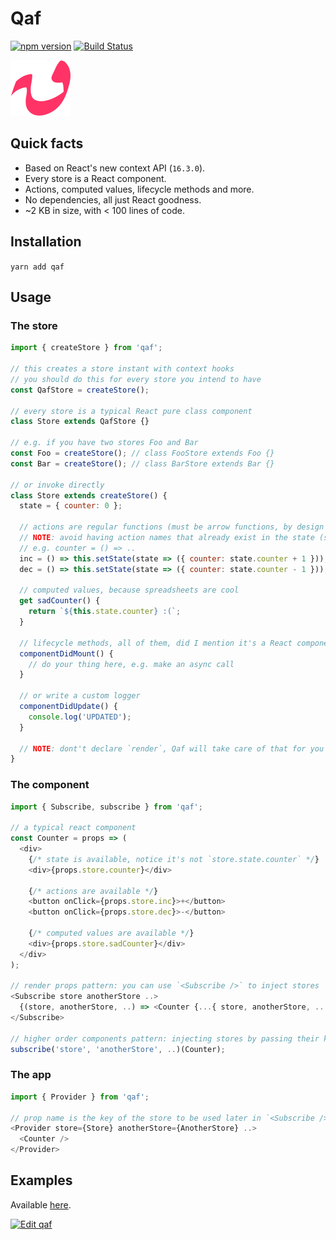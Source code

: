 # Qaf

[![npm version](https://badge.fury.io/js/qaf.svg)](https://badge.fury.io/js/qaf) [![Build Status](https://travis-ci.org/sonaye/qaf.svg?branch=master)](https://travis-ci.org/sonaye/qaf)

<img src="qaf.svg" alt="Qaf logo" width="96">

## Quick facts

- Based on React's new context API (`16.3.0`).
- Every store is a React component.
- Actions, computed values, lifecycle methods and more.
- No dependencies, all just React goodness.
- ~2 KB in size, with < 100 lines of code.

## Installation

`yarn add qaf`

## Usage

### The store

```js
import { createStore } from 'qaf';

// this creates a store instant with context hooks
// you should do this for every store you intend to have
const QafStore = createStore();

// every store is a typical React pure class component
class Store extends QafStore {}

// e.g. if you have two stores Foo and Bar
const Foo = createStore(); // class FooStore extends Foo {}
const Bar = createStore(); // class BarStore extends Bar {}

// or invoke directly
class Store extends createStore() {
  state = { counter: 0 };

  // actions are regular functions (must be arrow functions, by design for better perf.)
  // NOTE: avoid having action names that already exist in the state (state is spreaded)
  // e.g. counter = () => ..
  inc = () => this.setState(state => ({ counter: state.counter + 1 }));
  dec = () => this.setState(state => ({ counter: state.counter - 1 }));

  // computed values, because spreadsheets are cool
  get sadCounter() {
    return `${this.state.counter} :(`;
  }

  // lifecycle methods, all of them, did I mention it's a React component?
  componentDidMount() {
    // do your thing here, e.g. make an async call
  }

  // or write a custom logger
  componentDidUpdate() {
    console.log('UPDATED');
  }

  // NOTE: dont't declare `render`, Qaf will take care of that for you
}
```

### The component

```js
import { Subscribe, subscribe } from 'qaf';

// a typical react component
const Counter = props => (
  <div>
    {/* state is available, notice it's not `store.state.counter` */}
    <div>{props.store.counter}</div>

    {/* actions are available */}
    <button onClick={props.store.inc}>+</button>
    <button onClick={props.store.dec}>-</button>

    {/* computed values are available */}
    <div>{props.store.sadCounter}</div>
  </div>
);

// render props pattern: you can use `<Subscribe />` to inject stores
<Subscribe store anotherStore ..>
  {(store, anotherStore, ..) => <Counter {...{ store, anotherStore, .. }} />}
</Subscribe>

// higher order components pattern: injecting stores by passing their keys (as defined in `<Provider />`)
subscribe('store', 'anotherStore', ..)(Counter);
```

### The app

```js
import { Provider } from 'qaf';

// prop name is the key of the store to be used later in `<Subscribe />`
<Provider store={Store} anotherStore={AnotherStore} ..>
  <Counter />
</Provider>
```

## Examples

Available [here](/examples).

[![Edit qaf](https://codesandbox.io/static/img/play-codesandbox.svg)](https://codesandbox.io/s/3mz6wrrv5?module=%2Fsrc%2FBasic.js)
